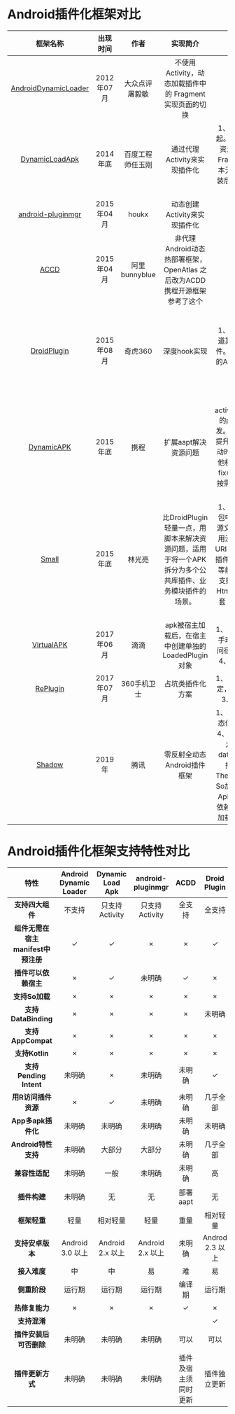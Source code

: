 # Android插件化框架对比

|                           框架名称                           |  出现时间  |       作者       |                           实现简介                           |                             优点                             |                             缺点                             |
| :----------------------------------------------------------: | :--------: | :--------------: | :----------------------------------------------------------: | :----------------------------------------------------------: | :----------------------------------------------------------: |
| [AndroidDynamicLoader](https://github.com/mmin18/AndroidDynamicLoader) | 2012年07月 |  大众点评屠毅敏  |   不使用Activity，动态加载插件中的 Fragment 实现页面的切换   |                                                              | 1、使用资源时要用`MyResources.getResource(Me.class)`而不是`context.getResources()`。2、需要使用URL mapping才能实现页面跳转。 |
| [DynamicLoadApk](https://github.com/singwhatiwanna/dynamic-load-apk) |  2014年底  | 百度工程师任玉刚 |                 通过代理Activity来实现插件化                 | 1、无需安装即可由宿主调起。2、支持用R访问plugin资源。3、支持Activity和FragmentActivity。4、基本无反射调用。5、插件安装后仍可独立运行从而便于调试。 | 1、需要使用『that』而不是『this』，所有activity都需要继承自proxy avtivity（proxy avtivity负责管理所有activity的生命周期）。2、无法启动apk内部的activity。3、不支持Service和BroadcastReceiver。 |
| [android-pluginmgr](https://github.com/houkx/android-pluginmgr) | 2015年04月 |      houkx       |                 动态创建Activity来实现插件化                 |                                                              | 1、未经过生产环境App测试。2、不支持Service和BroadcastReceiver。 |
|          [ACCD](https://github.com/woyaowenzi/ACDD)          | 2015年04月 |  阿里bunnyblue   | 非代理Android动态热部署框架，OpenAtlas 之后改为ACDD 携程开源框架参考了这个 |                                                              |                                                              |
|    [DroidPlugin](https://github.com/Qihoo360/DroidPlugin)    | 2015年08月 |     奇虎360      |                         深度hook实现                         | 1、**无需**重新编译、无需知道其源码。2、支持四大组件。3、API低侵入性：极少的API。4、代码、资源完全隔离。 | 1、不支持自定义推送栏。2、无法在插件中注册一些具有特殊Intent Filter的`Service`、`Activity`、`BroadcastReceiver`、`ContentProvider`等组件。3、缺乏对Native层的Hook，对某些带native代码的apk支持不好，可能无法运行。比如一部分游戏无法当作插件运行。 |
|   [DynamicAPK](https://github.com/CtripMobile/DynamicAPK)    |  2015年底  |       携程       |                     扩展aapt解决资源问题                     | 1、无需做任何activity/fragment/resource的proxy实现。2、并发开发。3、提升编译速度。4、提升启动速度(可以在App启动时仅加载必须的模块，其他模块按需加载)。5、Hot fix(包含代码和资源)。6、按需下载和加载任意功能模块(包含代码和资源) |                                                              |
|          [Small](https://github.com/wequick/Small)           |  2015年底  |      林光亮      | 比DroidPlugin轻量一点，用脚本来解决资源问题，适用于将一个APK拆分为多个公共库插件、业务模块插件的场景。 | 1、所有插件支持内置宿主包中。2、插件的编码和资源文件的使用与普通开发应用没有差别。3、通过设定 URI ，宿主以及 Native 应用插件，Web 插件，在线网页等能够方便进行通信。4、支持 Android 、 iOS 、和 Html5 ，三者可以通过同一套 Javascript 接口实现通信。 |                   1、不支持Service插件化。                   |
|       [VirtualAPK](https://github.com/didi/VirtualAPK)       | 2017年06月 |       滴滴       |    apk被宿主加载后，在宿主中创建单独的 LoadedPlugin 对象     | 1、支持四大组件。2、无需手动注册组件。3、支持访问宿主应用程序类和资源。4、支持Pending Intent。 |                                                              |
|       [RePlugin](https://github.com/Qihoo360/RePlugin)       | 2017年07月 |   360手机卫士    |                       占坑类插件化方案                       | 1、支持大部分特性。2、稳定，崩溃率低至万分之一。3、充分利用原生特性。 |                 1、组件需要在Manifest占坑。                  |
|         [Shadow](https://github.com/Tencent/Shadow)          |   2019年   |       腾讯       |                 零反射全动态Android插件框架                  | 1、零反射。2、框架自身动态化。3、宿主增量极小。4、Kotlin实现。5、支持四大组件、Fragment、databinding、跨进程使用插件Service、自定义Theme、插件访问宿主类、So加载、分段加载插件（多Apk分别加载或多Apk以此依赖加载）、一个Activity中加载多个Apk中的View...... |                                                              |



# Android插件化框架支持特性对比

|                特性                | Android Dynamic Loader | Dynamic Load Apk | android-pluginmgr |         ACDD         |  Droid Plugin   |  Dynamic APK   |     Small      |  Virtual APK  |   RePlugin   |      Shadow      |
| :--------------------------------: | :--------------------: | :--------------: | :---------------: | :------------------: | :-------------: | :------------: | :------------: | :-----------: | :----------: | :--------------: |
|          **支持四大组件**          |         不支持         |  只支持Activity  |  只支持Activity   |        全支持        |     全支持      | 只支持Activity | 只支持Activity |    全支持     |    全支持    |    **全支持**    |
| **组件无需在宿主manifest中预注册** |           ✓            |        ✓         |         ×         |          ×           |        ✓        |       ×        |       ✓        |       ✓       |      ✓       |      **✓**       |
|        **插件可以依赖宿主**        |           ×            |        ✓         |      未明确       |          ✓           |        ×        |       ✓        |       ✓        |       ✓       |   轻度依赖   |      **✓**       |
|           **支持So加载**           |           ×            |        ×         |         ×         |          ×           |        ×        |       ×        |       ✓        |       ✓       |      ✓       |      **✓**       |
|        **支持DataBinding**         |           ×            |        ×         |         ×         |          ×           |     未明确      |       ×        |       ×        |       ✓       |      ✓       |      **✓**       |
|         **支持AppCompat**          |           ×            |        ×         |         ×         |          ×           |        ×        |       ×        |       ✓        |       ✓       |      ✓       |      **✓**       |
|           **支持Kotlin**           |           ×            |        ×         |         ×         |          ×           |        ×        |       ×        |       ×        |       ×       |      ×       |      **✓**       |
|       **支持Pending Intent**       |         未明确         |        ×         |      未明确       |        未明确        |        ✓        |       ×        |       ×        |       ✓       |      ✓       |      **✓**       |
|        **用R访问插件资源**         |           ×            |        ✓         |      未明确       |        未明确        |    几乎全部     |       ✓        |       ✓        |       ✓       |      ×       |      **×**       |
|         **App多apk插件化**         |         未明确         |      未明确      |      未明确       |        未明确        |     未明确      |       ✓        |       ✓        |       ✓       |    未明确    |      **✓**       |
|        **Android特性支持**         |         未明确         |      大部分      |      大部分       |        未明确        |    几乎全部     |     大部分     |     大部分     |   几乎全部    |   几乎全部   |   **几乎全部**   |
|           **兼容性适配**           |         未明确         |       一般       |      未明确       |        未明确        |       高        |      一般      |      中等      |      高       |      高      |      **高**      |
|            **插件构建**            |         未明确         |        无        |        无         |       部署aapt       |       无        |    部署aapt    |   Gradle插件   |  Gradle插件   |  Gradle插件  |      **无**      |
|            **框架轻重**            |          轻量          |     相对轻量     |       轻量        |         重量         |    相对轻量     |    相对轻量    |    极其轻量    |   相对轻量    |   相对轻量   |   **非常轻量**   |
|          **支持安卓版本**          |    Android 3.0 以上    | Android 2.x 以上 | Android 2.x 以上  |        未明确        | Androd 2.3 以上 |     未明确     |  API Level 9+  | API Level 15+ | API Level 9+ |    **未明确**    |
|            **接入难度**            |           中           |        中        |        易         |          难          |       易        |       中       |       难       |      中       |      易      |      **中**      |
|            **侧重阶段**            |         运行期         |      运行期      |      运行期       |        编译期        |     运行期      |     运行期     |     运行期     |    运行期     |    运行期    |    **运行期**    |
|           **热修复能力**           |           ×            |        ×         |         ×         |          ✓           |        ×        |       ✓        |       ×        |       ×       |      ×       |      **×**       |
|            **支持混淆**            |                        |                  |                   |                      |        ✓        |                |       ✓        |       ✓       |      ✓       |      **✓**       |
|       **插件安装后可否删除**       |         未明确         |      未明确      |      未明确       |         可以         |      可以       |     未明确     |     未明确     |     不能      |     不能     |    **未明确**    |
|          **插件更新方式**          |         未明确         |      未明确      |      未明确       | 插件及宿主须同时更新 |  插件独立更新   |     未明确     |  插件独立更新  | 插件独立更新  | 插件独立更新 | **插件独立更新** |

